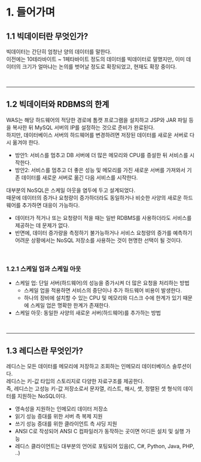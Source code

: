 # 1. 들어가며

## 1.1 빅데이터란 무엇인가?

빅데이터는 간단히 엄청난 양의 데이터를 말한다.  
이전에는 10테라바이트 ~ 1페타바이트 정도의 데이터를 빅데이터로 말했지만, 이미 데이터의 크기가 얼마냐는 논의를 벗어날 정도로 확장되었고, 현재도 확장 중이다.  

<br/>

---
## 1.2 빅데이터와 RDBMS의 한계

WAS는 해당 하드웨어의 적당한 경로에 톰캣 프로그램을 설치하고 JSP와 JAR 파일 등을 복사한 뒤 MySQL 서버의 IP를 설정하는 것으로 준비가 완료된다.  
하지만, 데이터베이스 서버의 하드웨어를 변경하려면 저장된 데이터를 새로운 서버로 다시 옮겨야 한다.
 - 방안1: 서비스를 멈추고 DB 서버에 더 많은 메모리와 CPU를 증설한 뒤 서비스를 시작한다.
 - 방안2: 서비스를 멈추고 더 좋은 성능 및 메모리를 가진 새로운 서버를 가져와서 기존 데이터를 새로운 서버로 옮긴 다음 서비스를 시작한다.

대부분의 NoSQL은 스케일 아웃을 염두에 두고 설계되었다.  
때문에 데이터의 증가나 요청량이 증가하더라도 동일하거나 비슷한 사양의 새로운 하드웨어를 추가하면 대응이 가능하다.
 - 데이터가 적거나 또는 요청량이 적을 때는 일반 RDBMS를 사용하더라도 서비스를 제공하는 데 문제가 없다.
 - 반면에, 데이터 증가량을 측정하기 불가능하거나 서비스 요청량의 증가를 예측하기 어려운 상황에서는 NoSQL 저장소를 사용하는 것이 현명한 선택이 될 것이다.

<br/>

### 1.2.1 스케일 업과 스케일 아웃
 - 스케일 업: 단일 서버(하드웨어)의 성능을 증가시켜 더 많은 요청을 처리하는 방법
    - 스케일 업을 적용하면 서비스의 중단이나 추가 하드웨어 비용이 발생한다.
    - 하나의 장비에 설치할 수 있는 CPU 및 메모리와 디스크 수에 한계가 있기 때문에 스케일 업은 명확한 한계가 존재한다.
 - 스케일 아웃: 동일한 사양의 새로운 서버(하드웨어)를 추가하는 방법

<br/>

---
## 1.3 레디스란 무엇인가?

레디스는 모든 데이터를 메모리에 저장하고 조회하는 인메모리 데이터베이스 솔루션이다.  
레디스는 키-값 타입의 스토리지로 다양한 자료구조를 제공한다.  
즉, 레디스는 고성능 키-값 저장소로서 문자열, 리스트, 해시, 셋, 정렬된 셋 형식의 데이터를 지원하는 NoSQL이다.
 - 영속성을 지원하는 인메모리 데이터 저장소
 - 읽기 성능 증대를 위한 서버 측 복제 지원
 - 쓰기 성능 증대를 위한 클라이언트 측 샤딩 지원
 - ANSI C로 작성되어 ANSI C 컴파일러가 동작하는 곳이면 어디든 설치 및 실행 가능
 - 레디스 클라이언트는 대부분의 언어로 포팅되어 있음(C, C#, Python, Java, PHP, ..)